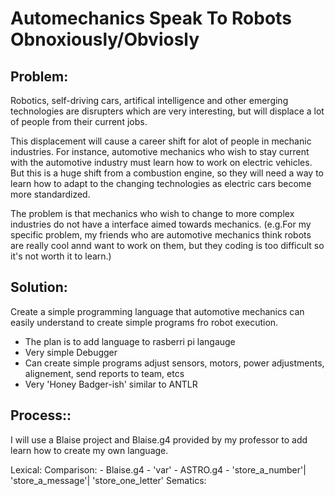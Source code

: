 # Automechanics Speak To Robots Obnoxiously/Obviosly

## Problem: 
Robotics, self-driving cars, artifical intelligence and other emerging technologies are disrupters which are very interesting, but will displace a lot of people from their current jobs.

This displacement will cause a career shift for alot of people in mechanic industries. For instance, automotive mechanics who wish to stay current with the automotive industry must learn how to work on electric vehicles. But this is a huge shift from a combustion engine, so they will need a way to learn how to adapt to the changing technologies as electric cars become more standardized. 

The problem is that mechanics who wish to change to more complex industries do not have a interface aimed towards mechanics. (e.g.For my specific problem, my friends who are automotive mechanics think robots are really cool annd want to work on them, but they coding is too difficult so it's not worth it to learn.)

## Solution: 
Create a simple programming language that automotive mechanics can easily understand to create simple programs fro robot execution. 
- The plan is to add language to rasberri pi langauge
- Very simple Debugger 
- Can create simple programs adjust sensors, motors, power adjustments, alignement, send reports to team, etcs  
- Very 'Honey Badger-ish' similar to ANTLR

## Process:: 
I will use a Blaise project and Blaise.g4 provided by my professor to add learn how to create my own language. 

Lexical: 
    Comparison: 
    - Blaise.g4 
        -  'var' 
    - ASTRO.g4
        - 'store_a_number'|
        'store_a_message'| 
        'store_one_letter'
Sematics: 




